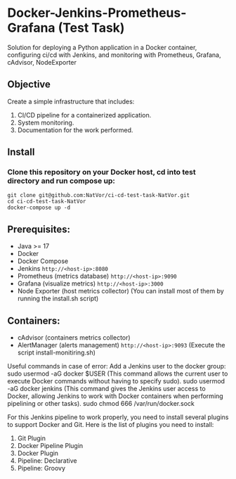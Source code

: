 # Docker-Jenkins-Prometheus-Grafana (Test Task)

Solution for deploying a Python application in a Docker container, configuring ci/cd with Jenkins, and monitoring with Prometheus, Grafana, cAdvisor, NodeExporter

## Objective
Create a simple infrastructure that includes:
1. CI/CD pipeline for a containerized application.
2. System monitoring.
3. Documentation for the work performed.

## Install

### Clone this repository on your Docker host, cd into test directory and run compose up:

```
git clone git@github.com:NatVor/ci-cd-test-task-NatVor.git
cd ci-cd-test-task-NatVor
docker-compose up -d
```

## Prerequisites:

* Java >= 17
* Docker
* Docker Compose 
* Jenkins `http://<host-ip>:8080`
* Prometheus (metrics database) `http://<host-ip>:9090`
* Grafana (visualize metrics) `http://<host-ip>:3000`
* Node Exporter (host metrics collector)
(You can install most of them by running the install.sh script)

## Containers:

* cAdvisor (containers metrics collector)
* AlertManager (alerts management) `http://<host-ip>:9093`
(Execute the script install-monitiring.sh)
 
Useful commands in case of error:
Add a Jenkins user to the docker group:
sudo usermod -aG docker $USER (This command allows the current user to execute Docker commands without having to specify sudo).
sudo usermod -aG docker jenkins (This command gives the Jenkins user access to Docker, allowing Jenkins to work with Docker containers when performing pipelining or other tasks).
sudo chmod 666 /var/run/docker.sock 

For this Jenkins pipeline to work properly, you need to install several plugins to support Docker and Git. Here is the list of plugins you need to install:

1. Git Plugin
2. Docker Pipeline Plugin
3. Docker Plugin
4. Pipeline: Declarative
5. Pipeline: Groovy
